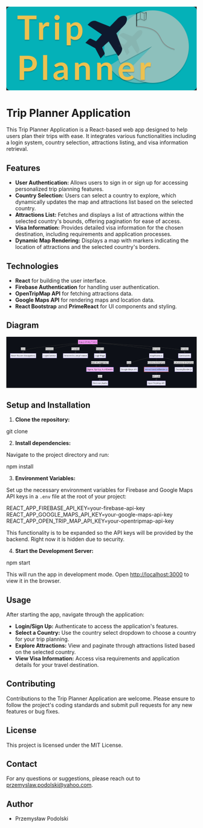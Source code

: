 ![Trip_Planner_Logo](./assets/tp_logo-removebg.png)

# Trip Planner Application

This Trip Planner Application is a React-based web app designed to help users plan their trips with ease. It integrates various functionalities including a login system, country selection, attractions listing, and visa information retrieval. 

## Features

- **User Authentication:** Allows users to sign in or sign up for accessing personalized trip planning features.
- **Country Selection:** Users can select a country to explore, which dynamically updates the map and attractions list based on the selected country.
- **Attractions List:** Fetches and displays a list of attractions within the selected country's bounds, offering pagination for ease of access.
- **Visa Information:** Provides detailed visa information for the chosen destination, including requirements and application processes.
- **Dynamic Map Rendering:** Displays a map with markers indicating the location of attractions and the selected country's borders.

## Technologies

- **React** for building the user interface.
- **Firebase Authentication** for handling user authentication.
- **OpenTripMap API** for fetching attractions data.
- **Google Maps API** for rendering maps and location data.
- **React Bootstrap** and **PrimeReact** for UI components and styling.

## Diagram

![Logic_Diagram](./assets/diagram.png)

## Setup and Installation

1. **Clone the repository:**

git clone <repository-url>

2. **Install dependencies:**

Navigate to the project directory and run:

npm install

3. **Environment Variables:**

Set up the necessary environment variables for Firebase and Google Maps API keys in a `.env` file at the root of your project:

REACT_APP_FIREBASE_API_KEY=your-firebase-api-key  
REACT_APP_GOOGLE_MAPS_API_KEY=your-google-maps-api-key  
REACT_APP_OPEN_TRIP_MAP_API_KEY=your-opentripmap-api-key  

This functionality is to be expanded so the API keys will be provided by the backend. Right now it is hidden due to security.

4. **Start the Development Server:**

npm start

This will run the app in development mode. Open [http://localhost:3000](http://localhost:3000) to view it in the browser.

## Usage

After starting the app, navigate through the application:

- **Login/Sign Up:** Authenticate to access the application's features.
- **Select a Country:** Use the country select dropdown to choose a country for your trip planning.
- **Explore Attractions:** View and paginate through attractions listed based on the selected country.
- **View Visa Information:** Access visa requirements and application details for your travel destination.

## Contributing

Contributions to the Trip Planner Application are welcome. Please ensure to follow the project's coding standards and submit pull requests for any new features or bug fixes.

## License

This project is licensed under the MIT License.

## Contact

For any questions or suggestions, please reach out to [przemyslaw.podolski@yahoo.com](mailto:przemyslaw.podolski@yahoo.com).

## Author
- Przemysław Podolski
